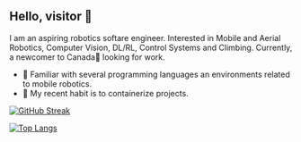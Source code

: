## Hello, visitor 👋

I am an aspiring robotics softare engineer. Interested in Mobile and Aerial Robotics, Computer Vision, DL/RL, Control Systems and Climbing. Currently, a newcomer to Canada🍁 looking for work.
- 🦿 Familiar with several programming languages an environments related to mobile robotics.
- 🐋 My recent habit is to containerize projects.

[![GitHub Streak](https://streak-stats.demolab.com/?user=kuralme&theme=gruvbox)](https://git.io/streak-stats)

[![Top Langs](https://github-readme-stats.vercel.app/api/top-langs/?username=kuralme&layout=donut&theme=gruvbox&hide=c,jupyter%20notebook,assembly,html)](https://github.com/anuraghazra/github-readme-stats)

